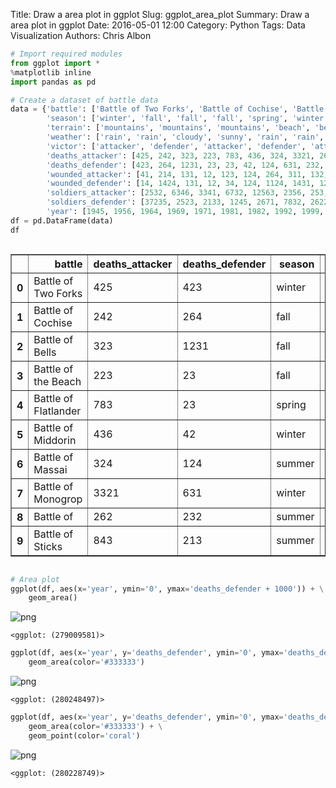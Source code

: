 Title: Draw a area plot in ggplot
Slug: ggplot_area_plot
Summary: Draw a area plot in ggplot
Date: 2016-05-01 12:00
Category: Python
Tags: Data Visualization
Authors: Chris Albon




```python
# Import required modules
from ggplot import *
%matplotlib inline
import pandas as pd
```


```python
# Create a dataset of battle data
data = {'battle': ['Battle of Two Forks', 'Battle of Cochise', 'Battle of Bells', 'Battle of the Beach', 'Battle of Flatlander', 'Battle of Middorin', 'Battle of Massai', 'Battle of Monogrop', 'Battle of ', 'Battle of Sticks'], 
        'season': ['winter', 'fall', 'fall', 'fall', 'spring', 'winter', 'summer', 'winter', 'summer', 'summer'],
        'terrain': ['mountains', 'mountains', 'mountains', 'beach', 'beach', 'plains', 'plains', 'city', 'city', 'city'],
        'weather': ['rain', 'rain', 'cloudy', 'sunny', 'rain', 'rain', 'sunny', 'cloudy', 'rain', 'sunny'],
        'victor': ['attacker', 'defender', 'attacker', 'defender', 'attacker', 'defender', 'attacker', 'defender', 'attacker', 'defender'],
        'deaths_attacker': [425, 242, 323, 223, 783, 436, 324, 3321, 262, 843],
        'deaths_defender': [423, 264, 1231, 23, 23, 42, 124, 631, 232, 213],
        'wounded_attacker': [41, 214, 131, 12, 123, 124, 264, 311, 132, 623],
        'wounded_defender': [14, 1424, 131, 12, 34, 124, 1124, 1431, 122, 2563],
        'soldiers_attacker': [2532, 6346, 3341, 6732, 12563, 2356, 253, 5277, 2732, 6278],
        'soldiers_defender': [37235, 2523, 2133, 1245, 2671, 7832, 2622, 3331, 2522, 26773],
        'year': [1945, 1956, 1964, 1969, 1971, 1981, 1982, 1992, 1999, 2004]}
df = pd.DataFrame(data)
df
```




<div style="max-height:1000px;max-width:1500px;overflow:auto;">
<table border="1" class="dataframe">
  <thead>
    <tr style="text-align: right;">
      <th></th>
      <th>battle</th>
      <th>deaths_attacker</th>
      <th>deaths_defender</th>
      <th>season</th>
      <th>soldiers_attacker</th>
      <th>soldiers_defender</th>
      <th>terrain</th>
      <th>victor</th>
      <th>weather</th>
      <th>wounded_attacker</th>
      <th>wounded_defender</th>
      <th>year</th>
    </tr>
  </thead>
  <tbody>
    <tr>
      <th>0</th>
      <td>  Battle of Two Forks</td>
      <td>  425</td>
      <td>  423</td>
      <td> winter</td>
      <td>  2532</td>
      <td> 37235</td>
      <td> mountains</td>
      <td> attacker</td>
      <td>   rain</td>
      <td>  41</td>
      <td>   14</td>
      <td> 1945</td>
    </tr>
    <tr>
      <th>1</th>
      <td>    Battle of Cochise</td>
      <td>  242</td>
      <td>  264</td>
      <td>   fall</td>
      <td>  6346</td>
      <td>  2523</td>
      <td> mountains</td>
      <td> defender</td>
      <td>   rain</td>
      <td> 214</td>
      <td> 1424</td>
      <td> 1956</td>
    </tr>
    <tr>
      <th>2</th>
      <td>      Battle of Bells</td>
      <td>  323</td>
      <td> 1231</td>
      <td>   fall</td>
      <td>  3341</td>
      <td>  2133</td>
      <td> mountains</td>
      <td> attacker</td>
      <td> cloudy</td>
      <td> 131</td>
      <td>  131</td>
      <td> 1964</td>
    </tr>
    <tr>
      <th>3</th>
      <td>  Battle of the Beach</td>
      <td>  223</td>
      <td>   23</td>
      <td>   fall</td>
      <td>  6732</td>
      <td>  1245</td>
      <td>     beach</td>
      <td> defender</td>
      <td>  sunny</td>
      <td>  12</td>
      <td>   12</td>
      <td> 1969</td>
    </tr>
    <tr>
      <th>4</th>
      <td> Battle of Flatlander</td>
      <td>  783</td>
      <td>   23</td>
      <td> spring</td>
      <td> 12563</td>
      <td>  2671</td>
      <td>     beach</td>
      <td> attacker</td>
      <td>   rain</td>
      <td> 123</td>
      <td>   34</td>
      <td> 1971</td>
    </tr>
    <tr>
      <th>5</th>
      <td>   Battle of Middorin</td>
      <td>  436</td>
      <td>   42</td>
      <td> winter</td>
      <td>  2356</td>
      <td>  7832</td>
      <td>    plains</td>
      <td> defender</td>
      <td>   rain</td>
      <td> 124</td>
      <td>  124</td>
      <td> 1981</td>
    </tr>
    <tr>
      <th>6</th>
      <td>     Battle of Massai</td>
      <td>  324</td>
      <td>  124</td>
      <td> summer</td>
      <td>   253</td>
      <td>  2622</td>
      <td>    plains</td>
      <td> attacker</td>
      <td>  sunny</td>
      <td> 264</td>
      <td> 1124</td>
      <td> 1982</td>
    </tr>
    <tr>
      <th>7</th>
      <td>   Battle of Monogrop</td>
      <td> 3321</td>
      <td>  631</td>
      <td> winter</td>
      <td>  5277</td>
      <td>  3331</td>
      <td>      city</td>
      <td> defender</td>
      <td> cloudy</td>
      <td> 311</td>
      <td> 1431</td>
      <td> 1992</td>
    </tr>
    <tr>
      <th>8</th>
      <td>           Battle of </td>
      <td>  262</td>
      <td>  232</td>
      <td> summer</td>
      <td>  2732</td>
      <td>  2522</td>
      <td>      city</td>
      <td> attacker</td>
      <td>   rain</td>
      <td> 132</td>
      <td>  122</td>
      <td> 1999</td>
    </tr>
    <tr>
      <th>9</th>
      <td>     Battle of Sticks</td>
      <td>  843</td>
      <td>  213</td>
      <td> summer</td>
      <td>  6278</td>
      <td> 26773</td>
      <td>      city</td>
      <td> defender</td>
      <td>  sunny</td>
      <td> 623</td>
      <td> 2563</td>
      <td> 2004</td>
    </tr>
  </tbody>
</table>
</div>




```python
# Area plot 
ggplot(df, aes(x='year', ymin='0', ymax='deaths_defender + 1000')) + \
    geom_area()
```


![png]({filename}/images/ggplot_area_plot/output_3_0.png)





    <ggplot: (279009581)>




```python
ggplot(df, aes(x='year', y='deaths_defender', ymin='0', ymax='deaths_defender')) + \
    geom_area(color='#333333')
```


![png]({filename}/images/ggplot_area_plot/output_4_0.png)





    <ggplot: (280248497)>




```python
ggplot(df, aes(x='year', y='deaths_defender', ymin='0', ymax='deaths_defender')) + \
    geom_area(color='#333333') + \
    geom_point(color='coral')
```


![png]({filename}/images/ggplot_area_plot/output_5_0.png)





    <ggplot: (280228749)>


